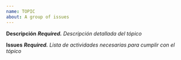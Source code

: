 ```yaml
---
name: TOPIC
about: A group of issues
---
```


**Descripción**
_**Required.** Descripción detallada del tópico_

**Issues**
_**Required.** Lista de actividades necesarias para cumplir con el tópico_
